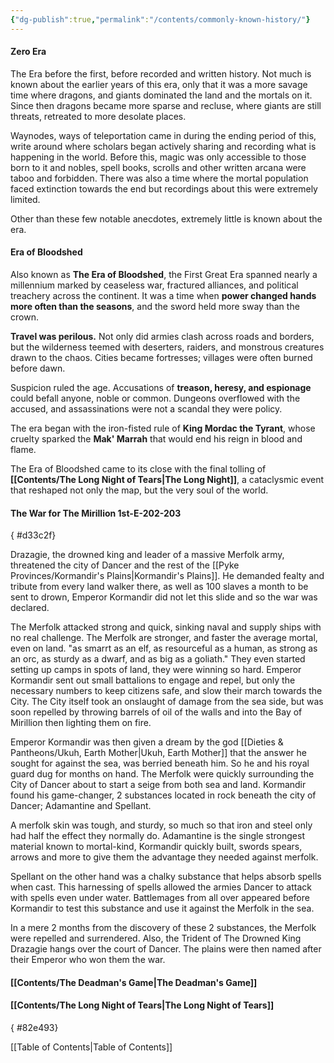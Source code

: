 ```yaml
---
{"dg-publish":true,"permalink":"/contents/commonly-known-history/"}
---
```



#### Zero Era
The Era before the first, before recorded and written history. Not much is known about the earlier years of this era, only that it was a more savage time where dragons, and giants dominated the land and the mortals on it. Since then dragons became more sparse and recluse, where giants are still threats, retreated to more desolate places.

Waynodes, ways of teleportation came in during the ending period of this, write around where scholars began actively sharing and recording what is happening in the world. Before this, magic was only accessible to those born to it and nobles, spell books, scrolls and other written arcana were taboo and forbidden. There was also a time where the mortal population faced extinction towards the end but recordings about this were extremely limited.

Other than these few notable anecdotes, extremely little is known about the era.
#### Era of Bloodshed
Also known as **The Era of Bloodshed**, the First Great Era spanned nearly a millennium marked by ceaseless war, fractured alliances, and political treachery across the continent. It was a time when **power changed hands more often than the seasons**, and the sword held more sway than the crown.

**Travel was perilous.** Not only did armies clash across roads and borders, but the wilderness teemed with deserters, raiders, and monstrous creatures drawn to the chaos. Cities became fortresses; villages were often burned before dawn.

Suspicion ruled the age. Accusations of **treason, heresy, and espionage** could befall anyone, noble or common. Dungeons overflowed with the accused, and assassinations were not a scandal they were policy.

The era began with the iron-fisted rule of **King Mordac the Tyrant**, whose cruelty sparked the **Mak' Marrah** that would end his reign in blood and flame.

The Era of Bloodshed came to its close with the final tolling of **[[Contents/The Long Night of Tears\|The Long Night]]**, a cataclysmic event that reshaped not only the map, but the very soul of the world.
#### The War for The Mirillion 1st-E-202-203
{ #d33c2f}


Drazagie, the drowned king and leader of a massive Merfolk army, threatened the city of Dancer and the rest of the [[Pyke Provinces/Kormandir's Plains\|Kormandir's Plains]]. He demanded fealty and tribute from every land walker there, as well as 100 slaves a month to be sent to drown, Emperor Kormandir did not let this slide and so the war was declared.

The Merfolk attacked strong and quick, sinking naval and supply ships with no real challenge. The Merfolk are stronger, and faster the average mortal, even on land. "as smarrt as an elf, as resourceful as a human, as strong as an orc, as sturdy as a dwarf, and as big as a goliath." They even started setting up camps in spots of land, they were winning so hard. Emperor Kormandir sent out small battalions to engage and repel, but only the necessary numbers to keep citizens safe, and slow their march towards the City. The City itself took an onslaught of damage from the sea side, but was soon repelled by throwing barrels of oil of the walls and into the Bay of Mirillion then lighting them on fire. 

Emperor Kormandir was then given a dream by the god [[Dieties & Pantheons/Ukuh, Earth Mother\|Ukuh, Earth Mother]] that the answer he sought for against the sea, was berried beneath him. So he and his royal guard dug for months on hand. The Merfolk were quickly surrounding the City of Dancer about to start a seige from both sea and land. Kormandir found his game-changer, 2 substances located in rock beneath the city of Dancer; Adamantine and Spellant. 

A merfolk skin was tough, and sturdy, so much so that iron and steel only had half the effect they normally do. Adamantine is the single strongest material known to mortal-kind, Kormandir quickly built, swords spears, arrows and more to give them the advantage they needed against merfolk.

Spellant on the other hand was a chalky substance that helps absorb spells when cast. This harnessing of spells allowed the armies Dancer to attack with spells even under water. Battlemages from all over appeared before Kormandir to test this substance and use it against the Merfolk in  the sea. 

In a mere 2 months from the discovery of these 2 substances, the Merfolk were repelled and surrendered. Also, the Trident of The Drowned King Drazagie hangs over the court of Dancer. The plains were then named after their Emperor who won them the war.

#### [[Contents/The Deadman's Game\|The Deadman's Game]]
#### [[Contents/The Long Night of Tears\|The Long Night of Tears]]
{ #82e493}





[[Table of Contents\|Table of Contents]]